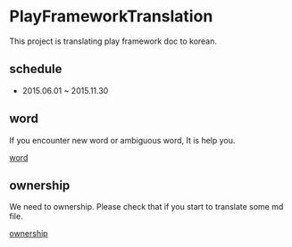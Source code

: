 # PlayFrameworkTranslation

This project is translating play framework doc to korean.

## schedule

* 2015.06.01 ~ 2015.11.30

## word

If you encounter new word or ambiguous word, It is help you.

[word](https://github.com/waynlaw/PlayFrameworkTranslation/blob/master/word.md)

## ownership

We need to ownership. Please check that if you start to translate some md file.

[ownership](https://github.com/waynlaw/PlayFrameworkTranslation/blob/master/ownership.md)
